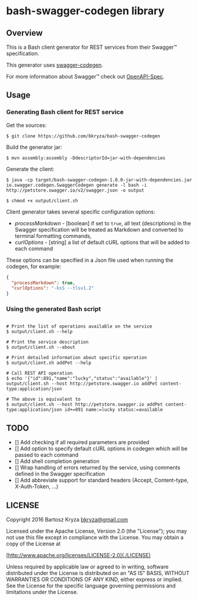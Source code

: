 # bash-swagger-codegen library

## Overview
This is a Bash client generator for REST services from their Swagger™ specification.

This generator uses [swagger-codegen](github.com/swagger-api/swagger-codegen).

For more information about Swagger™ check out [OpenAPI-Spec](https://github.com/OAI/OpenAPI-Specification).

## Usage

### Generating Bash client for REST service

Get the sources:
```shell
$ git clone https://github.com/bkryza/bash-swagger-codegen
```

Build the generator jar:
```shell
$ mvn assembly:assembly -DdescriptorId=jar-with-dependencies
```

Generate the client:
```shell
$ java -cp target/bash-swagger-codegen-1.0.0-jar-with-dependencies.jar io.swagger.codegen.SwaggerCodegen generate -l bash -i http://petstore.swagger.io/v2/swagger.json -o output

$ chmod +x output/client.sh
```

Client generator takes several specific configuration options:
* *processMarkdown* - [boolean] if set to `true`, all text (descriptions) in the Swagger specification will be treated as Markdown and converted to terminal formatting commands,
* *curlOptions* - [string] a list of default cURL options that will be added to each command

These options can be specified in a Json file used when running the codegen, for example:
```json
{
  "processMarkdown": true,
  "curlOptions": "-ksS --tlsv1.2"
}

```
### Using the generated Bash script

```shell

# Print the list of operations available on the service
$ output/client.sh --help

# Print the service description
$ output/client.sh --about

# Print detailed information about specific operation
$ output/client.sh addPet --help

# Call REST API operation
$ echo '{"id":891,"name":"lucky","status":"available"}' | output/client.sh --host http://petstore.swagger.io addPet content-type:application/json

# The above is equivalent to
$ output/client.sh --host http://petstore.swagger.io addPet content-type:application/json id+=891 name:=lucky status:=available
```


## TODO
* [] Add checking if all required parameters are provided
* [] Add option to specify default cURL options in codegen which will be passed to each command
* [] Add shell completion generation
* [] Wrap handling of errors returned by the service, using comments defined in the Swagger specification
* [] Add abbreviate support for standard headers (Accept, Content-type, X-Auth-Token, ...)



## LICENSE
Copyright 2016 Bartosz Kryza <bkryza@gmail.com>

Licensed under the Apache License, Version 2.0 (the "License");
you may not use this file except in compliance with the License.
You may obtain a copy of the License at

  [http://www.apache.org/licenses/LICENSE-2.0](./LICENSE)

Unless required by applicable law or agreed to in writing, software
distributed under the License is distributed on an "AS IS" BASIS,
WITHOUT WARRANTIES OR CONDITIONS OF ANY KIND, either express or implied.
See the License for the specific language governing permissions and
limitations under the License.